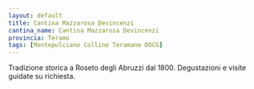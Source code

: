 ```yaml
---
layout: default
title: Cantina Mazzarosa Devincenzi
cantina_name: Cantina Mazzarosa Devincenzi
provincia: Teramo
tags: [Montepulciano Colline Teramane DOCG]
---
```


Tradizione storica a Roseto degli Abruzzi dal 1800. Degustazioni e visite guidate su richiesta.
